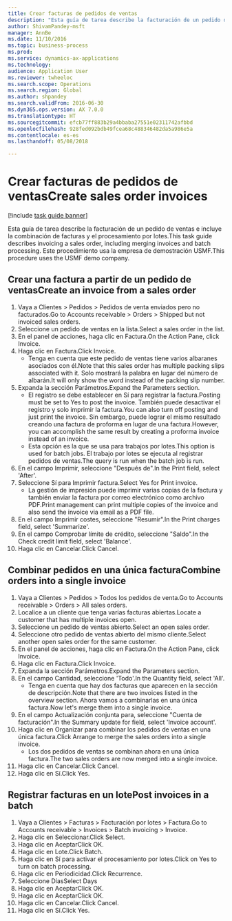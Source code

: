 ```yaml
--- 
title: Crear facturas de pedidos de ventas
description: "Esta guía de tarea describe la facturación de un pedido de ventas e incluye la combinación de facturas y el procesamiento por lotes."
author: ShivamPandey-msft
manager: AnnBe
ms.date: 11/10/2016
ms.topic: business-process
ms.prod: 
ms.service: dynamics-ax-applications
ms.technology: 
audience: Application User
ms.reviewer: twheeloc
ms.search.scope: Operations
ms.search.region: Global
ms.author: shpandey
ms.search.validFrom: 2016-06-30
ms.dyn365.ops.version: AX 7.0.0
ms.translationtype: HT
ms.sourcegitcommit: efcb77ff883b29a4bbaba27551e02311742afbbd
ms.openlocfilehash: 928fed092bdb49fcea68c488346482da5a986e5a
ms.contentlocale: es-es
ms.lasthandoff: 05/08/2018

---
```

# <a name="create-sales-order-invoices"></a><span data-ttu-id="831d0-103">Crear facturas de pedidos de ventas</span><span class="sxs-lookup"><span data-stu-id="831d0-103">Create sales order invoices</span></span>

[!include [task guide banner](../../includes/task-guide-banner.md)]

<span data-ttu-id="831d0-104">Esta guía de tarea describe la facturación de un pedido de ventas e incluye la combinación de facturas y el procesamiento por lotes.</span><span class="sxs-lookup"><span data-stu-id="831d0-104">This task guide describes invoicing a sales order, including merging invoices and batch processing.</span></span> <span data-ttu-id="831d0-105">Este procedimiento usa la empresa de demostración USMF.</span><span class="sxs-lookup"><span data-stu-id="831d0-105">This procedure uses the USMF demo company.</span></span>


## <a name="create-an-invoice-from-a-sales-order"></a><span data-ttu-id="831d0-106">Crear una factura a partir de un pedido de ventas</span><span class="sxs-lookup"><span data-stu-id="831d0-106">Create an invoice from a sales order</span></span>
1. <span data-ttu-id="831d0-107">Vaya a Clientes > Pedidos > Pedidos de venta enviados pero no facturados.</span><span class="sxs-lookup"><span data-stu-id="831d0-107">Go to Accounts receivable > Orders > Shipped but not invoiced sales orders.</span></span>
2. <span data-ttu-id="831d0-108">Seleccione un pedido de ventas en la lista.</span><span class="sxs-lookup"><span data-stu-id="831d0-108">Select a sales order in the list.</span></span> 
3. <span data-ttu-id="831d0-109">En el panel de acciones, haga clic en Factura.</span><span class="sxs-lookup"><span data-stu-id="831d0-109">On the Action Pane, click Invoice.</span></span>
4. <span data-ttu-id="831d0-110">Haga clic en Factura.</span><span class="sxs-lookup"><span data-stu-id="831d0-110">Click Invoice.</span></span>
    * <span data-ttu-id="831d0-111">Tenga en cuenta que este pedido de ventas tiene varios albaranes asociados con él.</span><span class="sxs-lookup"><span data-stu-id="831d0-111">Note that this sales order has multiple packing slips associated with it.</span></span> <span data-ttu-id="831d0-112">Solo mostrará la palabra <multiple> en lugar del número de albarán.</span><span class="sxs-lookup"><span data-stu-id="831d0-112">It will only show the word <multiple> instead of the packing slip number.</span></span>  
5. <span data-ttu-id="831d0-113">Expanda la sección Parámetros.</span><span class="sxs-lookup"><span data-stu-id="831d0-113">Expand the Parameters section.</span></span>
    * <span data-ttu-id="831d0-114">El registro se debe establecer en Sí para registrar la factura.</span><span class="sxs-lookup"><span data-stu-id="831d0-114">Posting must be set to Yes to post the invoice.</span></span> <span data-ttu-id="831d0-115">También puede desactivar el registro y solo imprimir la factura.</span><span class="sxs-lookup"><span data-stu-id="831d0-115">You can also turn off posting and just print the invoice.</span></span> <span data-ttu-id="831d0-116">Sin embargo, puede lograr el mismo resultado creando una factura de proforma en lugar de una factura.</span><span class="sxs-lookup"><span data-stu-id="831d0-116">However, you can accomplish the same result by creating a proforma invoice instead of an invoice.</span></span>  
    * <span data-ttu-id="831d0-117">Esta opción es la que se usa para trabajos por lotes.</span><span class="sxs-lookup"><span data-stu-id="831d0-117">This option is used for batch jobs.</span></span> <span data-ttu-id="831d0-118">El trabajo por lotes se ejecuta al registrar pedidos de ventas.</span><span class="sxs-lookup"><span data-stu-id="831d0-118">The query is run when the batch job is run.</span></span>    
6. <span data-ttu-id="831d0-119">En el campo Imprimir, seleccione "Después de".</span><span class="sxs-lookup"><span data-stu-id="831d0-119">In the Print field, select 'After'.</span></span>
7. <span data-ttu-id="831d0-120">Seleccione Sí para Imprimir factura.</span><span class="sxs-lookup"><span data-stu-id="831d0-120">Select Yes for Print invoice.</span></span>
    * <span data-ttu-id="831d0-121">La gestión de impresión puede imprimir varias copias de la factura y también enviar la factura por correo electrónico como archivo PDF.</span><span class="sxs-lookup"><span data-stu-id="831d0-121">Print management can print  multiple copies of the invoice and also send the invoice via email as a PDF file.</span></span>  
8. <span data-ttu-id="831d0-122">En el campo Imprimir costes, seleccione "Resumir".</span><span class="sxs-lookup"><span data-stu-id="831d0-122">In the Print charges field, select 'Summarize'.</span></span>
9. <span data-ttu-id="831d0-123">En el campo Comprobar límite de crédito, seleccione "Saldo".</span><span class="sxs-lookup"><span data-stu-id="831d0-123">In the Check credit limit field, select 'Balance'.</span></span>
10. <span data-ttu-id="831d0-124">Haga clic en Cancelar.</span><span class="sxs-lookup"><span data-stu-id="831d0-124">Click Cancel.</span></span>

## <a name="combine-orders-into-a-single-invoice"></a><span data-ttu-id="831d0-125">Combinar pedidos en una única factura</span><span class="sxs-lookup"><span data-stu-id="831d0-125">Combine orders into a single invoice</span></span>
1. <span data-ttu-id="831d0-126">Vaya a Clientes > Pedidos > Todos los pedidos de venta.</span><span class="sxs-lookup"><span data-stu-id="831d0-126">Go to Accounts receivable > Orders > All sales orders.</span></span>
2. <span data-ttu-id="831d0-127">Localice a un cliente que tenga varias facturas abiertas.</span><span class="sxs-lookup"><span data-stu-id="831d0-127">Locate a customer that has multiple invoices open.</span></span>
3. <span data-ttu-id="831d0-128">Seleccione un pedido de ventas abierto.</span><span class="sxs-lookup"><span data-stu-id="831d0-128">Select an open sales order.</span></span>
4. <span data-ttu-id="831d0-129">Seleccione otro pedido de ventas abierto del mismo cliente.</span><span class="sxs-lookup"><span data-stu-id="831d0-129">Select another open sales order for the same customer.</span></span>
5. <span data-ttu-id="831d0-130">En el panel de acciones, haga clic en Factura.</span><span class="sxs-lookup"><span data-stu-id="831d0-130">On the Action Pane, click Invoice.</span></span>
6. <span data-ttu-id="831d0-131">Haga clic en Factura.</span><span class="sxs-lookup"><span data-stu-id="831d0-131">Click Invoice.</span></span>
7. <span data-ttu-id="831d0-132">Expanda la sección Parámetros.</span><span class="sxs-lookup"><span data-stu-id="831d0-132">Expand the Parameters section.</span></span>
8. <span data-ttu-id="831d0-133">En el campo Cantidad, seleccione 'Todo'.</span><span class="sxs-lookup"><span data-stu-id="831d0-133">In the Quantity field, select 'All'.</span></span>
    * <span data-ttu-id="831d0-134">Tenga en cuenta que hay dos facturas que aparecen en la sección de descripción.</span><span class="sxs-lookup"><span data-stu-id="831d0-134">Note that there are two invoices listed in the overview section.</span></span> <span data-ttu-id="831d0-135">Ahora vamos a combinarlas en una única factura.</span><span class="sxs-lookup"><span data-stu-id="831d0-135">Now let's merge them into a single invoice.</span></span>  
9. <span data-ttu-id="831d0-136">En el campo Actualización conjunta para, seleccione "Cuenta de facturación".</span><span class="sxs-lookup"><span data-stu-id="831d0-136">In the Summary update for field, select 'Invoice account'.</span></span>
10. <span data-ttu-id="831d0-137">Haga clic en Organizar para combinar los pedidos de ventas en una única factura.</span><span class="sxs-lookup"><span data-stu-id="831d0-137">Click Arrange to merge the sales orders into a single invoice.</span></span>
    * <span data-ttu-id="831d0-138">Los dos pedidos de ventas se combinan ahora en una única factura.</span><span class="sxs-lookup"><span data-stu-id="831d0-138">The two sales orders are now merged into a single invoice.</span></span>   
11. <span data-ttu-id="831d0-139">Haga clic en Cancelar.</span><span class="sxs-lookup"><span data-stu-id="831d0-139">Click Cancel.</span></span>
12. <span data-ttu-id="831d0-140">Haga clic en Sí.</span><span class="sxs-lookup"><span data-stu-id="831d0-140">Click Yes.</span></span>

## <a name="post-invoices-in-a-batch"></a><span data-ttu-id="831d0-141">Registrar facturas en un lote</span><span class="sxs-lookup"><span data-stu-id="831d0-141">Post invoices in a batch</span></span>
1. <span data-ttu-id="831d0-142">Vaya a Clientes > Facturas > Facturación por lotes > Factura.</span><span class="sxs-lookup"><span data-stu-id="831d0-142">Go to Accounts receivable > Invoices > Batch invoicing > Invoice.</span></span>
2. <span data-ttu-id="831d0-143">Haga clic en Seleccionar.</span><span class="sxs-lookup"><span data-stu-id="831d0-143">Click Select.</span></span>
3. <span data-ttu-id="831d0-144">Haga clic en Aceptar</span><span class="sxs-lookup"><span data-stu-id="831d0-144">Click OK.</span></span>
4. <span data-ttu-id="831d0-145">Haga clic en Lote.</span><span class="sxs-lookup"><span data-stu-id="831d0-145">Click Batch.</span></span>
5. <span data-ttu-id="831d0-146">Haga clic en Sí para activar el procesamiento por lotes.</span><span class="sxs-lookup"><span data-stu-id="831d0-146">Click on Yes to turn on batch processing.</span></span>
6. <span data-ttu-id="831d0-147">Haga clic en Periodicidad.</span><span class="sxs-lookup"><span data-stu-id="831d0-147">Click Recurrence.</span></span>
7. <span data-ttu-id="831d0-148">Seleccione Días</span><span class="sxs-lookup"><span data-stu-id="831d0-148">Select Days</span></span>
8. <span data-ttu-id="831d0-149">Haga clic en Aceptar</span><span class="sxs-lookup"><span data-stu-id="831d0-149">Click OK.</span></span>
9. <span data-ttu-id="831d0-150">Haga clic en Aceptar</span><span class="sxs-lookup"><span data-stu-id="831d0-150">Click OK.</span></span>
10. <span data-ttu-id="831d0-151">Haga clic en Cancelar.</span><span class="sxs-lookup"><span data-stu-id="831d0-151">Click Cancel.</span></span>
11. <span data-ttu-id="831d0-152">Haga clic en Sí.</span><span class="sxs-lookup"><span data-stu-id="831d0-152">Click Yes.</span></span>


